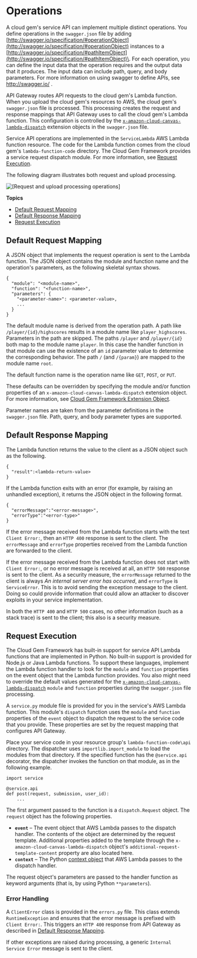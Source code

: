 # Operations<a name="cloud-canvas-cgf-service-api-operations"></a>

A cloud gem's service API can implement multiple distinct operations\. You define operations in the `swagger.json` file by adding [http://swagger.io/specification/#operationObject](http://swagger.io/specification/#operationObject) instances to a [http://swagger.io/specification/#pathItemObject](http://swagger.io/specification/#pathItemObject)\. For each operation, you can define the input data that the operation requires and the output data that it produces\. The input data can include path, query, and body parameters\. For more information on using swagger to define APIs, see [http://swagger\.io/](http://swagger.io/) \.

API Gateway routes API requests to the cloud gem's Lambda function\. When you upload the cloud gem's resources to AWS, the cloud gem's `swagger.json` file is processed\. This processing creates the request and response mappings that API Gateway uses to call the cloud gem's Lambda function\. This configuration is controlled by the [`x-amazon-cloud-canvas-lambda-dispatch`](cloud-canvas-cgf-service-api-cgf-extension-object.md) extension objects in the `swagger.json` file\.

Service API operations are implemented in the `ServiceLambda` AWS Lambda function resource\. The code for the Lambda function comes from the cloud gem's `lambda-function-code` directory\. The Cloud Gem Framework provides a service request dispatch module\. For more information, see [Request Execution](#cloud-canvas-cgf-service-api-operations-request-execution)\.

The following diagram illustrates both request and upload processing\.

![\[Request and upload processing operations\]](http://docs.aws.amazon.com/lumberyard/latest/userguide/images/cloud_canvas/cloud-canvas-cgf-service-api-2.png)

**Topics**
+ [Default Request Mapping](#cloud-canvas-cgf-service-api-operations-default-request-mapping)
+ [Default Response Mapping](#cloud-canvas-cgf-service-api-operations-default-response-mapping)
+ [Request Execution](#cloud-canvas-cgf-service-api-operations-request-execution)

## Default Request Mapping<a name="cloud-canvas-cgf-service-api-operations-default-request-mapping"></a>

A JSON object that implements the request operation is sent to the Lambda function\. The JSON object contains the module and function name and the operation's parameters, as the following skeletal syntax shows\.

```
{
  "module": "<module-name>",
  "function": "<function-name>",
  "parameters": {
    "<parameter-name>": <parameter-value>,
    ...
  }
}
```

The default module name is derived from the operation path\. A path like `/player/{id}/highscores` results in a module name like `player_highscores`\. Parameters in the path are skipped\. The paths `/player` and `/player/{id}` both map to the module name `player`\. In this case the handler function in that module can use the existence of an `id` parameter value to determine the corresponding behavior\. The path `/` \(and `/{param}`\) are mapped to the module name `root`\.

The default function name is the operation name like `GET`, `POST`, or `PUT`\.

These defaults can be overridden by specifying the module and/or function properties of an `x-amazon-cloud-canvas-lambda-dispatch` extension object\. For more information, see [Cloud Gem Framework Extension Object](cloud-canvas-cgf-service-api-cgf-extension-object.md)\.

Parameter names are taken from the parameter definitions in the `swagger.json` file\. Path, query, and body parameter types are supported\.

## Default Response Mapping<a name="cloud-canvas-cgf-service-api-operations-default-response-mapping"></a>

The Lambda function returns the value to the client as a JSON object such as the following\.

```
{
  "result":<lambda-return-value>
}
```

If the Lambda function exits with an error \(for example, by raising an unhandled exception\), it returns the JSON object in the following format\.

```
{
  "errorMessage":"<error-message>",
  "errorType":"<error-type>"
}
```

If the error message received from the Lambda function starts with the text `Client Error:`, then an `HTTP 400` response is sent to the client\. The `errorMessage` and `errorType` properties received from the Lambda function are forwarded to the client\.

If the error message received from the Lambda function does not start with `Client Error:`, or no error message is received at all, an `HTTP 500` response is sent to the client\. As a security measure, the `errorMessage` returned to the client is always *An internal server error has occurred*, and `errorType` is `ServiceError`\. This is to avoid sending the exception message to the client\. Doing so could provide information that could allow an attacker to discover exploits in your service implementation\.

In both the `HTTP 400` and `HTTP 500` cases, no other information \(such as a stack trace\) is sent to the client; this also is a security measure\.

## Request Execution<a name="cloud-canvas-cgf-service-api-operations-request-execution"></a>

The Cloud Gem Framework has built\-in support for service API Lambda functions that are implemented in Python\. No built\-in support is provided for Node\.js or Java Lambda functions\. To support these languages, implement the Lambda function handler to look for the `module` and `function` properties on the event object that the Lambda function provides\. You also might need to override the default values generated for the [`x-amazon-cloud-canvas-lambda-dispatch`](cloud-canvas-cgf-service-api-cgf-extension-object.md) `module` and `function` properties during the `swagger.json` file processing\.

A `service.py` module file is provided for you in the service's AWS Lambda function\. This module's `dispatch` function uses the `module` and `function` properties of the `event` object to dispatch the request to the service code that you provide\. These properties are set by the request mapping that configures API Gateway\.

Place your service code in your resource group's `lambda-function-code\api` directory\. The dispatcher uses `importlib.import_module` to load the modules from that directory\. If the specified function has the `@service.api` decorator, the dispatcher invokes the function on that module, as in the following example\.

```
import service

@service.api
def post(request, submission, user_id):
    ...
```

The first argument passed to the function is a `dispatch.Request` object\. The `request` object has the following properties\.
+ **`event`** – The event object that AWS Lambda passes to the dispatch handler\. The contents of the object are determined by the request template\. Additional properties added to the template through the `x-amazon-cloud-canvas-lambda-dispatch` object's `additional-request-template-content` property are also located here\.
+ **`context`** – The Python [context object](https://docs.aws.amazon.com/lambda/latest/dg/python-context-object.html) that AWS Lambda passes to the dispatch handler\.

The request object's parameters are passed to the handler function as keyword arguments \(that is, by using Python `**parameters`\)\.

### Error Handling<a name="cloud-canvas-cgf-service-api-operations-error-handling"></a>

A `ClientError` class is provided in the `errors.py` file\. This class extends `RuntimeException` and ensures that the error message is prefixed with `Client Error:`\. This triggers an `HTTP 400` response from API Gateway as described in [Default Response Mapping](#cloud-canvas-cgf-service-api-operations-default-response-mapping)\.

If other exceptions are raised during processing, a generic `Internal Service Error` message is sent to the client\.